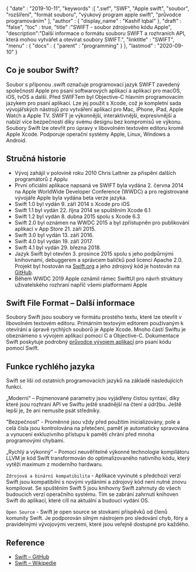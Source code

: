 {
  "date" : "2019-10-11",
  "keywords" :[ ".swf", "SWF", "Apple swift", "soubor", "rozšíření", "formát souboru", "výukový program apple swift", "průvodce programováním" ],
  "author" : {
    "display_name" : "Kashif Iqbal"
},
  "draft" : "false",
  "toc" : true,
  "title" :"SWIFT - soubor zdrojového kódu Apple",
  "description":"Další informace o formátu souboru SWIFT a rozhraních API, která mohou vytvářet a otevírat soubory SWIFT.",
  "linktitle" : "SWIFT",
  "menu" : {
    "docs" : {
      "parent" : "programming"
}
},
  "lastmod" : "2020-09-10"
}

## Co je soubor Swift?

Soubor s příponou .swift označuje programovací jazyk SWIFT zavedený společností Apple pro psaní softwarových aplikací a aplikací pro macOS, iOS, tvOS a další. Před SWIFTem byl Objective-C hlavním programovacím jazykem pro psaní aplikací. Lze jej použít s Xcode, což je kompletní sada vývojářských nástrojů pro vytváření aplikací pro Mac, iPhone, iPad, Apple Watch a Apple TV. SWIFT je výkonnější, interaktivnější, expresívnější a nabízí více bezpečnosti díky svému designu bez kompromisů ve výkonu. Soubory Swift lze otevřít pro úpravy v libovolném textovém editoru kromě Apple Xcode. Podporuje operační systémy Apple, Linux, Windows a Android.

## Stručná historie

* Vývoj zahájil v polovině roku 2010 Chris Lattner za přispění dalších programátorů z Applu
* První oficiální aplikace napsaná ve SWIFT byla vydána 2. června 2014 na Apple WorldWide Developer Conference (WWDC) a pro registrované vývojáře Apple byla vydána beta verze jazyka.
* Swift 1.0 byl vydán 9. září 2014 s Xcode pro iOS
* Swift 1.1 byl vydán 22. října 2014 se spuštěním Xcode 6.1
* Swift 1.2 byl vydán 8. dubna 2015 spolu s Xcode 6.3
* Swift 2.0 byl oznámen na WWDC 2015 a byl zpřístupněn pro publikování aplikací v App Store 21. září 2015.
* Swift 3.0 byl vydán 13. září 2016.
* Swift 4.0 byl vydán 19. září 2017.
* Swift 4.1 byl vydán 29. března 2018.
* Jazyk Swift byl otevřen 3. prosince 2015 spolu s jeho podpůrnými knihovnami, debuggerem a správcem balíčků pod licencí Apache 2.0. Projekt byl hostován na [Swift.org](https://swift.org/) a jeho zdrojový kód je hostován na [GitHub](https://github.com/apple/swift).
* Během WWDC 2019 Apple oznámil rámec SwiftUI pro návrh struktury uživatelského rozhraní napříč všemi platformami Apple

## Swift File Format – Další informace

Soubory Swift jsou soubory ve formátu prostého textu, které lze otevřít v libovolném textovém editoru. Primárním textovým editorem používaným k otevírání a úpravě rychlých souborů je Apple Xcode. Mnoho částí Swiftu je obeznámeno s vývojem aplikací pomocí C a Objective-C. Dokumentace Swift poskytuje podrobný [průvodce vývojem aplikací](https://docs.swift.org/swift-book/documentation/the-swift-programming-language/thebasics/) pro psaní kódu pomocí Swift.

## Funkce rychlého jazyka

Swift se liší od ostatních programovacích jazyků na základě následujících funkcí.

„Moderní“ – Pojmenované parametry jsou vyjádřeny čistou syntaxí, díky které jsou rozhraní API ve Swiftu ještě snadnější na čtení a údržbu. Ještě lepší je, že ani nemusíte psát středníky.

"Bezpečnost" - Proměnné jsou vždy před použitím inicializovány, pole a celá čísla jsou kontrolována na přetečení, paměť je automaticky spravována a vynucení exkluzivního přístupu k paměti chrání před mnoha programovými chybami.

„Rychlý a výkonný“ – Pomocí neuvěřitelně výkonné technologie kompilátoru LLVM je kód Swift transformován do optimalizovaného nativního kódu, který vytěží maximum z moderního hardwaru.

`Zdrojová a binární kompatibilita` - Aplikace vyvinuté s předchozí verzí Swift jsou kompatibilní s novými vydáními a zdrojový kód není nutné znovu kompilovat. Se spuštěním Swift 5 jsou knihovny Swift zahrnuty do všech budoucích verzí operačního systému. Tím se zabrání zahrnutí knihoven Swift do aplikací, které cílí na aktuální a budoucí vydání OS.

`Open Source` - Swift je open source se stovkami příspěvků od členů komunity Swift. Je podporován silným nástrojem pro sledování chyb, fóry a pravidelnými vývojovými verzemi, které jsou veřejně dostupné pro každého.

## Reference
* [Swift – GitHub](https://github.com/apple/swift)
* [Swift – Wikipedie](https://en.wikipedia.org/wiki/Swift_(programming_language))

